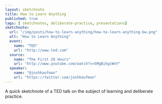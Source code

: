 ```yaml
---
layout: sketchnote
title: How to Learn Anything
published: true
tags: [ sketchnotes, deliberate-practice, presentations]
sketchnote:
  url: "/img/posts/how-to-learn-anything/how-to-learn-anything-bw.png"
  alt: "How to Learn Anything"
  event:
    name: "TED"
    url: "http://www.ted.com"
  source:
    name: "The First 20 Hours"
    url: "http://www.youtube.com/watch?v=5MgBikgcWnY"
  speaker:
    name: "@joshkaufman"
    url: "https://twitter.com/joshkaufman"
---
```


A quick sketchnote of a TED talk on the subject of learning and deliberate practice.

